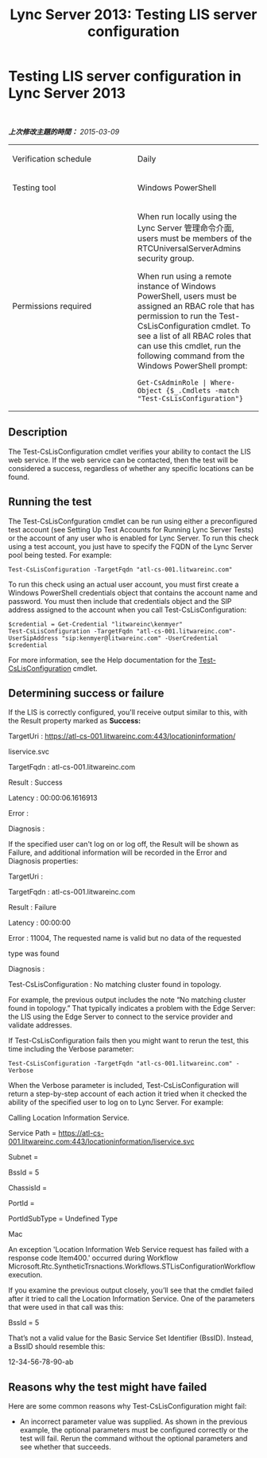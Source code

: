 ﻿---
title: 'Lync Server 2013: Testing LIS server configuration'
TOCTitle: Testing LIS server configuration
ms:assetid: 6b06e7ab-522f-41a2-878b-e89cd4e3c6da
ms:mtpsurl: https://technet.microsoft.com/zh-tw/library/Dn690129(v=OCS.15)
ms:contentKeyID: 62281138
ms.date: 08/10/2015
mtps_version: v=OCS.15
ms.translationtype: HT
---

# Testing LIS server configuration in Lync Server 2013

 

_**上次修改主題的時間：** 2015-03-09_


<table>
<colgroup>
<col style="width: 50%" />
<col style="width: 50%" />
</colgroup>
<tbody>
<tr class="odd">
<td><p>Verification schedule</p></td>
<td><p>Daily</p></td>
</tr>
<tr class="even">
<td><p>Testing tool</p></td>
<td><p>Windows PowerShell</p></td>
</tr>
<tr class="odd">
<td><p>Permissions required</p></td>
<td><p>When run locally using the Lync Server 管理命令介面, users must be members of the RTCUniversalServerAdmins security group.</p>
<p>When run using a remote instance of Windows PowerShell, users must be assigned an RBAC role that has permission to run the Test-CsLisConfiguration cmdlet. To see a list of all RBAC roles that can use this cmdlet, run the following command from the Windows PowerShell prompt:</p>
<pre><code>Get-CsAdminRole | Where-Object {$_.Cmdlets -match &quot;Test-CsLisConfiguration&quot;}</code></pre></td>
</tr>
</tbody>
</table>


## Description

The Test-CsLisConfiguration cmdlet verifies your ability to contact the LIS web service. If the web service can be contacted, then the test will be considered a success, regardless of whether any specific locations can be found.

## Running the test

The Test-CsLisConfguration cmdlet can be run using either a preconfigured test account (see Setting Up Test Accounts for Running Lync Server Tests) or the account of any user who is enabled for Lync Server. To run this check using a test account, you just have to specify the FQDN of the Lync Server pool being tested. For example:

    Test-CsLisConfiguration -TargetFqdn "atl-cs-001.litwareinc.com"

To run this check using an actual user account, you must first create a Windows PowerShell credentials object that contains the account name and password. You must then include that credentials object and the SIP address assigned to the account when you call Test-CsLisConfiguration:

    $credential = Get-Credential "litwareinc\kenmyer"
    Test-CsLisConfiguration -TargetFqdn "atl-cs-001.litwareinc.com"-UserSipAddress "sip:kenmyer@litwareinc.com" -UserCredential $credential

For more information, see the Help documentation for the [Test-CsLisConfiguration](test-cslisconfiguration.md) cmdlet.

## Determining success or failure

If the LIS is correctly configured, you'll receive output similar to this, with the Result property marked as **Success:**

TargetUri : https://atl-cs-001.litwareinc.com:443/locationinformation/

liservice.svc

TargetFqdn : atl-cs-001.litwareinc.com

Result : Success

Latency : 00:00:06.1616913

Error :

Diagnosis :

If the specified user can't log on or log off, the Result will be shown as Failure, and additional information will be recorded in the Error and Diagnosis properties:

TargetUri :

TargetFqdn : atl-cs-001.litwareinc.com

Result : Failure

Latency : 00:00:00

Error : 11004, The requested name is valid but no data of the requested

type was found

Diagnosis :

Test-CsLisConfiguration : No matching cluster found in topology.

For example, the previous output includes the note “No matching cluster found in topology.” That typically indicates a problem with the Edge Server: the LIS using the Edge Server to connect to the service provider and validate addresses.

If Test-CsLisConfiguration fails then you might want to rerun the test, this time including the Verbose parameter:

    Test-CsLisConfiguration -TargetFqdn "atl-cs-001.litwareinc.com" -Verbose

When the Verbose parameter is included, Test-CsLisConfiguration will return a step-by-step account of each action it tried when it checked the ability of the specified user to log on to Lync Server. For example:

Calling Location Information Service.

Service Path = https://atl-cs-001.litwareinc.com:443/locationinformation/liservice.svc

Subnet =

BssId = 5

ChassisId =

PortId =

PortIdSubType = Undefined Type

Mac

An exception 'Location Information Web Service request has failed with a response code Item400.' occurred during Workflow Microsoft.Rtc.SyntheticTrsnactions.Workflows.STLisConfigurationWorkflow execution.

If you examine the previous output closely, you’ll see that the cmdlet failed after it tried to call the Location Information Service. One of the parameters that were used in that call was this:

BssId = 5

That’s not a valid value for the Basic Service Set Identifier (BssID). Instead, a BssID should resemble this:

12-34-56-78-90-ab

## Reasons why the test might have failed

Here are some common reasons why Test-CsLisConfiguration might fail:

  - An incorrect parameter value was supplied. As shown in the previous example, the optional parameters must be configured correctly or the test will fail. Rerun the command without the optional parameters and see whether that succeeds.

